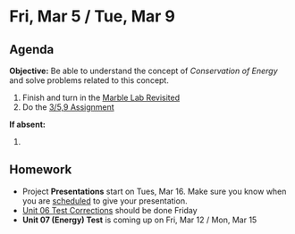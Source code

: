 Fri, Mar 5 / Tue, Mar 9
==================

Agenda
---------
**Objective:** Be able to understand the concept of *Conservation of Energy* and solve problems related to this concept.

1. Finish and turn in the [Marble Lab Revisited][marble]
2. Do the [3/5,9 Assignment][assmt]

**If absent:**

1. 

Homework 
-------------
- Project **Presentations** start on Tues, Mar 16.  Make sure you know when you are [scheduled][sched] to give your presentation.
- [Unit 06 Test Corrections][correct] should be done Friday
- **Unit 07 (Energy) Test** is coming up on Fri, Mar 12 / Mon, Mar 15

[sched]: https://avoncsc-my.sharepoint.com/:x:/g/personal/zjrohrbach_avon-schools_org/EVsn6ZkyMl5JvXYEBYTGRvoBX3OiSecqg16WeqB-1EcFXQ?e=287pOt
[correct]: https://avon.schoology.com/assignment/4724955003/
[marble]: https://avon.schoology.com/assignment/4737347924/
[assmt]: https://avon.schoology.com/assignment/4740948004/info
<!--stackedit_data:
eyJoaXN0b3J5IjpbOTU3NTU2NTc1LC0yMTAzOTcyNTkxLDExND
E1NDUwMjcsMTgwNjA3NzExOSwxODY5MDczNzMyLC0xNDQxNzQ3
NjkwLDEzMTc1NzQyNTgsLTExMTMzOTAxOTUsMTQwMzQyNzk3OC
w1OTg1NDE4ODYsNzIxMzU1MDIwLDE1MDg5OTE4NTAsLTEwNDA1
MjA3NDAsMTc0MjE2NDk4NSwxNjQzMTQ3Nzc2LC03MDcyNzI0NS
wtMTQ0MTg0NTI3OCwxOTIzNzk3NDA1LC05ODc0NDAxMjcsNTQx
MDUxMTM5XX0=
-->